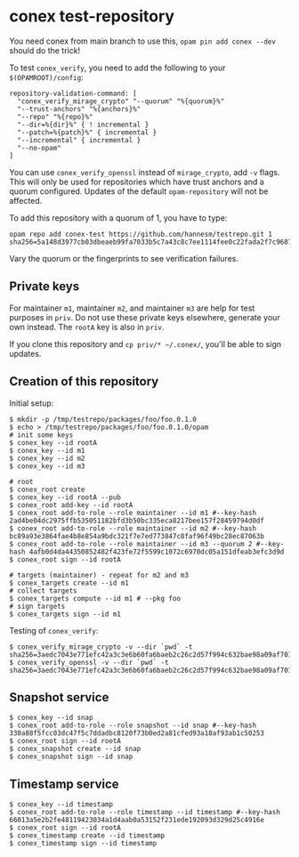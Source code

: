 # conex test-repository

You need conex from main branch to use this, `opam pin add conex --dev` should do the trick!

To test `conex_verify`, you need to add the following to your `$(OPAMROOT)/config`:

```
repository-validation-command: [
  "conex_verify_mirage_crypto" "--quorum" "%{quorum}%"
  "--trust-anchors" "%{anchors}%"
  "--repo" "%{repo}%"
  "--dir=%{dir}%" { ! incremental }
  "--patch=%{patch}%" { incremental }
  "--incremental" { incremental }
  "--no-opam"
]
```

You can use `conex_verify_openssl` instead of `mirage_crypto`, add `-v` flags.
This will only be used for repositories which have trust anchors and a quorum
configured. Updates of the default `opam-repository` will not be affected.

To add this repository with a quorum of 1, you have to type:

```
opam repo add conex-test https://github.com/hannesm/testrepo.git 1 sha256=5a148d3977cb03dbeaeb99fa7033b5c7a43c8c7ee1114fee0c22fada2f7c9687
```

Vary the quorum or the fingerprints to see verification failures.

## Private keys

For maintainer `m1`, maintainer `m2`, and maintainer `m3` are help for test
purposes in `priv`.  Do not use these private keys elsewhere, generate your own
instead.  The `rootA` key is also in `priv`.

If you clone this repository and `cp priv/* ~/.conex/`, you'll be able to sign
updates.

## Creation of this repository

Initial setup:

```
$ mkdir -p /tmp/testrepo/packages/foo/foo.0.1.0
$ echo > /tmp/testrepo/packages/foo/foo.0.1.0/opam
# init some keys
$ conex_key --id rootA
$ conex_key --id m1
$ conex_key --id m2
$ conex_key --id m3

# root
$ conex_root create
$ conex_key --id rootA --pub
$ conex_root add-key --id rootA
$ conex_root add-to-role --role maintainer --id m1 #--key-hash 2ad4be04dc2975ffb535051182bfd3b50bc335eca8217bee157f28459794d0df
$ conex_root add-to-role --role maintainer --id m2 #--key-hash bc89a93e3864fae4b8e854a9bdc321f7e7ed773847c8faf96f49bc28ec87063b
$ conex_root add-to-role --role maintainer --id m3 --quorum 2 #--key-hash 4afb0d4da44350852482f423fe72f5599c1072c6970dc05a151dfeab3efc3d9d
$ conex_root sign --id rootA

# targets (maintainer) - repeat for m2 and m3
$ conex_targets create --id m1
# collect targets
$ conex_targets compute --id m1 # --pkg foo
# sign targets
$ conex_targets sign --id m1
```

Testing of `conex_verify`:

```
$ conex_verify_mirage_crypto -v --dir `pwd` -t sha256=3aedc7043e771efc42a3c3e6b60fa6baeb2c26c2d57f994c632bae98a09af701
$ conex_verify_openssl -v --dir `pwd` -t sha256=3aedc7043e771efc42a3c3e6b60fa6baeb2c26c2d57f994c632bae98a09af701
```

## Snapshot service

```
$ conex_key --id snap
$ conex_root add-to-role --role snapshot --id snap #--key-hash 330a88f5fcc03dc47f5c7ddadbc8120f73b0ed2a81cfed93a18af93ab1c50253
$ conex_root sign --id rootA
$ conex_snapshot create --id snap
$ conex_snapshot sign --id snap
```

## Timestamp service

```
$ conex_key --id timestamp
$ conex_root add-to-role --role timestamp --id timestamp #--key-hash 66013a5e2b2fe48119423034a1d4aab0a53152f231ede192093d329d25c4916e
$ conex_root sign --id rootA
$ conex_timestamp create --id timestamp
$ conex_timestamp sign --id timestamp
```
